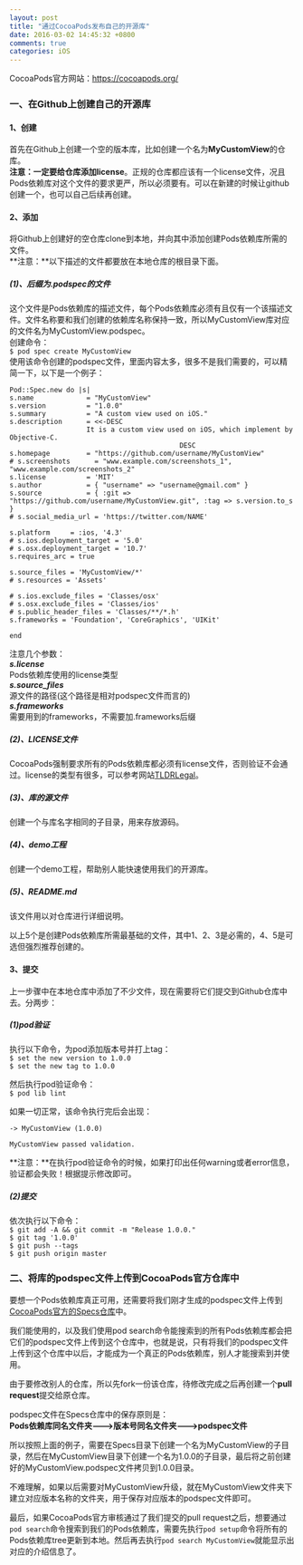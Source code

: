 ```yaml
---
layout: post
title: "通过CocoaPods发布自己的开源库"
date: 2016-03-02 14:45:32 +0800
comments: true
categories: iOS
---  
```


CocoaPods官方网站：<https://cocoapods.org/>  

### 一、在Github上创建自己的开源库  

#### 1、创建  
首先在Github上创建一个空的版本库，比如创建一个名为**MyCustomView**的仓库。  
**注意：**一定要给仓库添加**license**。正规的仓库都应该有一个license文件，况且Pods依赖库对这个文件的要求更严，所以必须要有。可以在新建的时候让github创建一个，也可以自己后续再创建。  

#### 2、添加  
将Github上创建好的空仓库clone到本地，并向其中添加创建Pods依赖库所需的文件。  
**注意：**以下描述的文件都要放在本地仓库的根目录下面。  
<!--more-->  

##### (1)、后缀为.podspec的文件  
这个文件是Pods依赖库的描述文件，每个Pods依赖库必须有且仅有一个该描述文件。文件名称要和我们创建的依赖库名称保持一致，所以MyCustomView库对应的文件名为MyCustomView.podspec。  
创建命令：  
`$ pod spec create MyCustomView`  
使用该命令创建的podspec文件，里面内容太多，很多不是我们需要的，可以精简一下，以下是一个例子：  
	
	Pod::Spec.new do |s|
	s.name             = "MyCustomView"
	s.version          = "1.0.0"
	s.summary          = "A custom view used on iOS."
	s.description      = <<-DESC
                       It is a custom view used on iOS, which implement by Objective-C.  
                                              DESC
	s.homepage         = "https://github.com/username/MyCustomView"  
	# s.screenshots      = "www.example.com/screenshots_1", "www.example.com/screenshots_2"  
	s.license          = 'MIT'  
	s.author           = { "username" => "username@gmail.com" }  
	s.source           = { :git => "https://github.com/username/MyCustomView.git", :tag => s.version.to_s }  
	# s.social_media_url = 'https://twitter.com/NAME'  
	
	s.platform     = :ios, '4.3'  
	# s.ios.deployment_target = '5.0'  
	# s.osx.deployment_target = '10.7'  
	s.requires_arc = true  
	
	s.source_files = 'MyCustomView/*'  
	# s.resources = 'Assets'  
	
	# s.ios.exclude_files = 'Classes/osx'  
	# s.osx.exclude_files = 'Classes/ios'  
	# s.public_header_files = 'Classes/**/*.h'  
	s.frameworks = 'Foundation', 'CoreGraphics', 'UIKit'  
	
	end

注意几个参数：  
__*s.license*__  
Pods依赖库使用的license类型  
__*s.source_files*__  
源文件的路径(这个路径是相对podspec文件而言的)  
__*s.frameworks*__  
需要用到的frameworks，不需要加.frameworks后缀  

##### (2)、LICENSE文件  
CocoaPods强制要求所有的Pods依赖库都必须有license文件，否则验证不会通过。license的类型有很多，可以参考网站[TLDRLegal](https://tldrlegal.com/)。  

##### (3)、库的源文件  
创建一个与库名字相同的子目录，用来存放源码。  

##### (4)、demo工程  
创建一个demo工程，帮助别人能快速使用我们的开源库。  

##### (5)、README.md  
该文件用以对仓库进行详细说明。  

以上5个是创建Pods依赖库所需最基础的文件，其中1、2、3是必需的，4、5是可选但强烈推荐创建的。  

#### 3、提交  
上一步骤中在本地仓库中添加了不少文件，现在需要将它们提交到Github仓库中去。分两步：  

##### (1)pod验证  
执行以下命令，为pod添加版本号并打上tag：   
`$ set the new version to 1.0.0`  
`$ set the new tag to 1.0.0`  

然后执行pod验证命令：  
`$ pod lib lint`  

如果一切正常，该命令执行完后会出现：  
	
	-> MyCustomView (1.0.0)  
	
	MyCustomView passed validation.

**注意：**在执行pod验证命令的时候，如果打印出任何warning或者error信息，验证都会失败！根据提示修改即可。  

##### (2)提交  
依次执行以下命令：  
`$ git add -A && git commit -m "Release 1.0.0."`  
`$ git tag '1.0.0'`  
`$ git push --tags`  
`$ git push origin master`  

### 二、将库的podspec文件上传到CocoaPods官方仓库中  
要想一个Pods依赖库真正可用，还需要将我们刚才生成的podspec文件上传到[CocoaPods官方的Specs仓库](https://github.com/CocoaPods/Specs)中。  

我们能使用的，以及我们使用pod search命令能搜索到的所有Pods依赖库都会把它们的podspec文件上传到这个仓库中，也就是说，只有将我们的podspec文件上传到这个仓库中以后，才能成为一个真正的Pods依赖库，别人才能搜索到并使用。  

由于要修改别人的仓库，所以先fork一份该仓库，待修改完成之后再创建一个**pull request**提交给原仓库。  

podspec文件在Specs仓库中的保存原则是：  
**Pods依赖库同名文件夹--->版本号同名文件夹--->podspec文件**  

所以按照上面的例子，需要在Specs目录下创建一个名为MyCustomView的子目录，然后在MyCustomView目录下创建一个名为1.0.0的子目录，最后将之前创建好的MyCustomView.podspec文件拷贝到1.0.0目录。  

不难理解，如果以后需要对MyCustomView升级，就在MyCustomView文件夹下建立对应版本名称的文件夹，用于保存对应版本的podspec文件即可。  

最后，如果CocoaPods官方审核通过了我们提交的pull request之后，想要通过`pod search`命令搜索到我们的Pods依赖库，需要先执行`pod setup`命令将所有的Pods依赖库tree更新到本地。然后再去执行`pod search MyCustomView`就能显示出对应的介绍信息了。